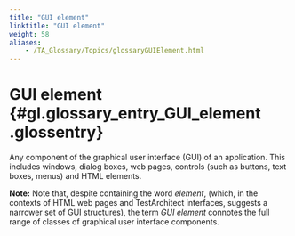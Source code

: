 ```yaml
--- 
title: "GUI element"
linktitle: "GUI element"
weight: 58
aliases: 
    - /TA_Glossary/Topics/glossaryGUIElement.html
---
```

# GUI element {#gl.glossary_entry_GUI_element .glossentry}

Any component of the graphical user interface \(GUI\) of an application. This includes windows, dialog boxes, web pages, controls \(such as buttons, text boxes, menus\) and HTML elements.

**Note:** Note that, despite containing the word *element*, \(which, in the contexts of HTML web pages and TestArchitect interfaces, suggests a narrower set of GUI structures\), the term *GUI element* connotes the full range of classes of graphical user interface components.

